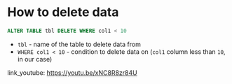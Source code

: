 # How to delete data

```sql
ALTER TABLE tbl DELETE WHERE col1 < 10
```

- `tbl` - name of the table to delete data from
- `WHERE col1 < 10` - condition to delete data on (```col1``` column less than ```10```, in our case)


link_youtube: https://youtu.be/xNC8R8zr84U

